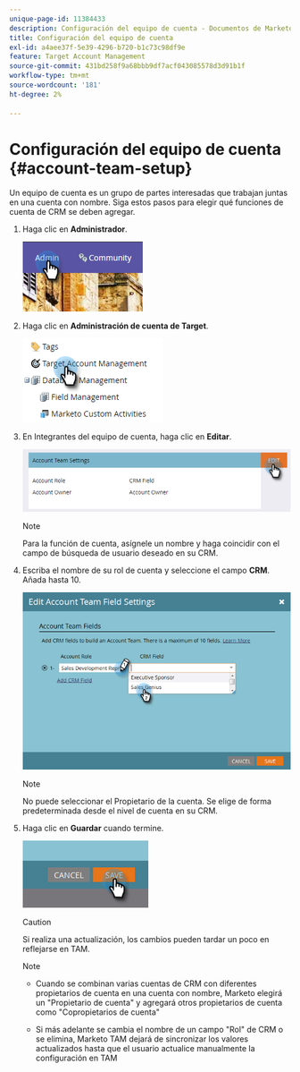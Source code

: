 ```yaml
---
unique-page-id: 11384433
description: Configuración del equipo de cuenta - Documentos de Marketo - Documentación del producto
title: Configuración del equipo de cuenta
exl-id: a4aee37f-5e39-4296-b720-b1c73c98df9e
feature: Target Account Management
source-git-commit: 431bd258f9a68bbb9df7acf043085578d3d91b1f
workflow-type: tm+mt
source-wordcount: '181'
ht-degree: 2%

---
```


# Configuración del equipo de cuenta {#account-team-setup}

Un equipo de cuenta es un grupo de partes interesadas que trabajan juntas en una cuenta con nombre. Siga estos pasos para elegir qué funciones de cuenta de CRM se deben agregar.

1. Haga clic en **Administrador**.

   ![](assets/one-3.png)

1. Haga clic en **Administración de cuenta de Target**.

   ![](assets/account-team-setup-2.png)

1. En Integrantes del equipo de cuenta, haga clic en **Editar**.

   ![](assets/3.png)

   >[!NOTE]
   >
   >Para la función de cuenta, asígnele un nombre y haga coincidir con el campo de búsqueda de usuario deseado en su CRM.

1. Escriba el nombre de su rol de cuenta y seleccione el campo **CRM**. Añada hasta 10.

   ![](assets/four-2.png)

   >[!NOTE]
   >
   >No puede seleccionar el Propietario de la cuenta. Se elige de forma predeterminada desde el nivel de cuenta en su CRM.

1. Haga clic en **Guardar** cuando termine.

   ![](assets/five-2.png)

   >[!CAUTION]
   >
   >Si realiza una actualización, los cambios pueden tardar un poco en reflejarse en TAM.

   >[!NOTE]
   >
   >* Cuando se combinan varias cuentas de CRM con diferentes propietarios de cuenta en una cuenta con nombre, Marketo elegirá un &quot;Propietario de cuenta&quot; y agregará otros propietarios de cuenta como &quot;Copropietarios de cuenta&quot;
   >
   >* Si más adelante se cambia el nombre de un campo &quot;Rol&quot; de CRM o se elimina, Marketo TAM dejará de sincronizar los valores actualizados hasta que el usuario actualice manualmente la configuración en TAM
